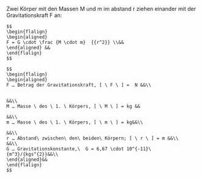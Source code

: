 
Zwei Körper mit den Massen M und m im abstand r ziehen einander mit der Gravitationskraft F an:

```ad-formel
$$
\begin{flalign}
\begin{aligned}
F = G \cdot \frac {M \cdot m}  {{r^2}} \\&& 
\end{aligned} &&
\end{flalign}
$$

$$
\begin{flalign}
\begin{aligned}
F … Betrag der Gravitationskraft, [ \ F \ ] =  N &&\\


&&\\
M … Masse \ des \ 1. \ Körpers, [ \ M \ ] = kg &&

&&\\
m … Masse \ des \ 1. \ Körpers, [ \ m \ ] = kg&&\\

&&\\
r … Abstand\ zwischen\ den\ beiden\ Körpern; [ \ r \ ] = m &&\\
&&\\
G … Gravitationskonstante,\  G = 6,67 \cdot 10^{-11}\   {m^3}/{kgs^{2}}&&\\
\end{aligned}&&
\end{flalign}
$$
```
